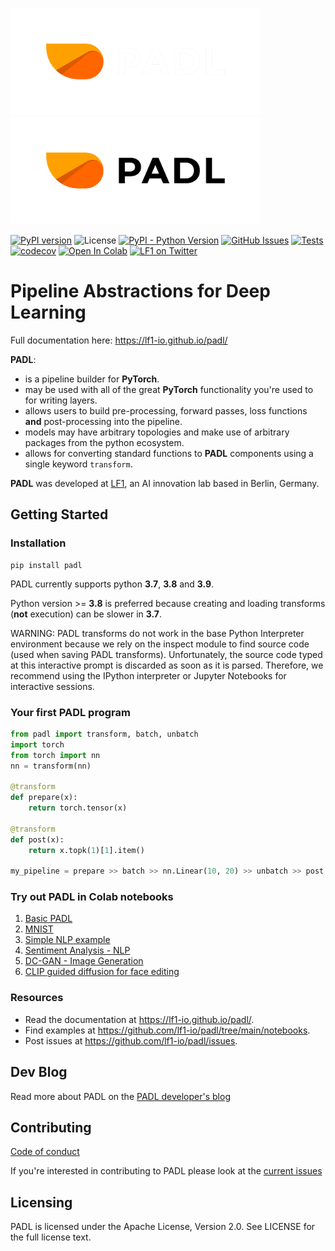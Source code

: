 <img src="img/logo_dark_mode.png#gh-dark-mode-only" alt="PADL" width="400"><img src="img/logo.png#gh-light-mode-only" alt="PADL" width="400">

[![PyPI version](https://badge.fury.io/py/padl.svg)](https://badge.fury.io/py/padl) 
![License](https://img.shields.io/badge/License-Apache_2.0-blue.svg) 
[![PyPI - Python Version](https://img.shields.io/pypi/pyversions/padl)](https://pypi.org/project/padl/) 
[![GitHub Issues](https://img.shields.io/github/issues/lf1-io/padl.svg)](https://github.com/lf1-io/padl/issues)
[![Tests](https://github.com/lf1-io/padl/actions/workflows/actions.yml/badge.svg)](https://github.com/lf1-io/padl/actions/workflows/actions.yml)
[![codecov](https://codecov.io/gh/lf1-io/padl/branch/main/graph/badge.svg?token=NLS02IWDFQ)](https://codecov.io/gh/lf1-io/padl)
[![Open In Colab](https://colab.research.google.com/assets/colab-badge.svg)](https://colab.research.google.com/github/lf1-io/padl/)
[![LF1 on Twitter](https://badgen.net/badge/icon/twitter?icon=twitter&label)](https://twitter.com/lf1_io)

# Pipeline Abstractions for Deep Learning


Full documentation here: https://lf1-io.github.io/padl/

**PADL**:

- is a pipeline builder for **PyTorch**.
- may be used with all of the great **PyTorch** functionality you're used to for writing layers.
- allows users to build pre-processing, forward passes, loss functions **and** post-processing into the pipeline.
- models may have arbitrary topologies and make use of arbitrary packages from the python ecosystem.
- allows for converting standard functions to **PADL** components using a single keyword `transform`.

**PADL** was developed at [LF1](https://lf1.io/), an AI innovation lab based in Berlin, Germany.


## Getting Started

### Installation

```
pip install padl
```

PADL currently supports python **3.7**, **3.8** and **3.9**.

Python version >= **3.8** is preferred because creating and loading transforms (**not** execution) 
can be slower in **3.7**.

WARNING: PADL transforms do not work in the base Python Interpreter environment because we rely on
the inspect module to find source code (used when saving PADL transforms). Unfortunately, the 
source code typed at this interactive prompt is discarded as soon as it is parsed. 
Therefore, we recommend using the IPython interpreter or Jupyter Notebooks for interactive sessions.

### Your first PADL program

```python
from padl import transform, batch, unbatch
import torch
from torch import nn
nn = transform(nn)

@transform
def prepare(x):
    return torch.tensor(x)

@transform
def post(x):
    return x.topk(1)[1].item()

my_pipeline = prepare >> batch >> nn.Linear(10, 20) >> unbatch >> post
```
### Try out PADL in Colab notebooks
1. [Basic PADL](https://colab.research.google.com/github/lf1-io/padl/blob/main/notebooks/00_basic_padl.ipynb)
1. [MNIST](https://colab.research.google.com/github/lf1-io/padl/blob/main/notebooks/01_MNIST_using_padl.ipynb)
1. [Simple NLP example](https://colab.research.google.com/github/lf1-io/padl/blob/main/notebooks/02_nlp_example.ipynb)
1. [Sentiment Analysis - NLP](https://colab.research.google.com/github/lf1-io/padl/blob/main/notebooks/03_Sentiment_Analysis_with_padl.ipynb)
1. [DC-GAN - Image Generation](https://colab.research.google.com/github/lf1-io/padl/blob/main/notebooks/04_DCGAN.ipynb)
1. [CLIP guided diffusion for face editing](https://colab.research.google.com/github/lf1-io/padl/blob/main/notebooks/05_diffuse_faces.ipynb)


### Resources

- Read the documentation at <https://lf1-io.github.io/padl/>.
- Find examples at <https://github.com/lf1-io/padl/tree/main/notebooks>.
- Post issues at <https://github.com/lf1-io/padl/issues>.


## Dev Blog
Read more about PADL on the [PADL developer's blog](https://devblog.padl.ai/)

## Contributing

[Code of conduct](https://github.com/lf1-io/padl/blob/main/CODE_OF_CONDUCT.md)

If you're interested in contributing to PADL please look at the [current issues](https://github.com/lf1-io/padl/issues)


## Licensing

PADL is licensed under the Apache License, Version 2.0. See LICENSE for the full license text.
